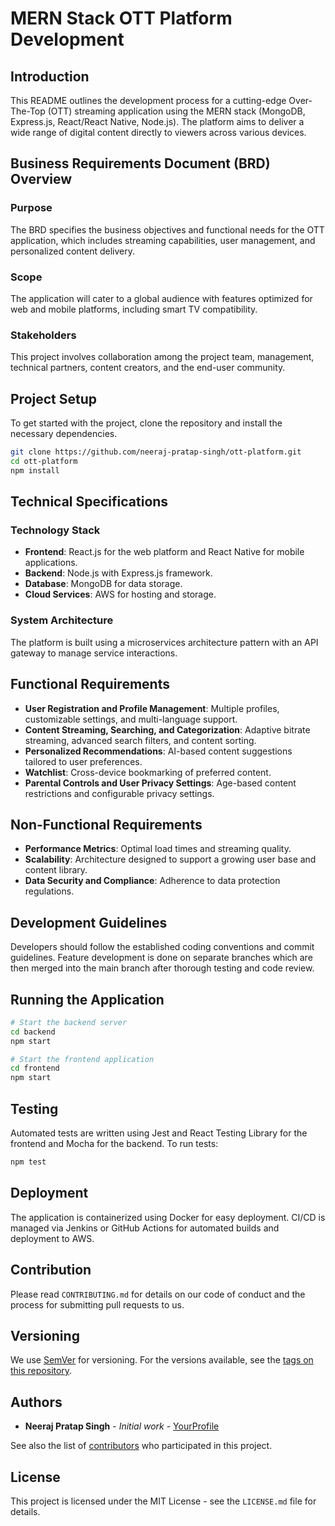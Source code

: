 # MERN Stack OTT Platform Development

## Introduction

This README outlines the development process for a cutting-edge Over-The-Top (OTT) streaming application using the MERN stack (MongoDB, Express.js, React/React Native, Node.js). The platform aims to deliver a wide range of digital content directly to viewers across various devices.

## Business Requirements Document (BRD) Overview

### Purpose

The BRD specifies the business objectives and functional needs for the OTT application, which includes streaming capabilities, user management, and personalized content delivery.

### Scope

The application will cater to a global audience with features optimized for web and mobile platforms, including smart TV compatibility.

### Stakeholders

This project involves collaboration among the project team, management, technical partners, content creators, and the end-user community.

## Project Setup

To get started with the project, clone the repository and install the necessary dependencies.

```bash
git clone https://github.com/neeraj-pratap-singh/ott-platform.git
cd ott-platform
npm install
```

## Technical Specifications

### Technology Stack

- **Frontend**: React.js for the web platform and React Native for mobile applications.
- **Backend**: Node.js with Express.js framework.
- **Database**: MongoDB for data storage.
- **Cloud Services**: AWS for hosting and storage.

### System Architecture

The platform is built using a microservices architecture pattern with an API gateway to manage service interactions.

## Functional Requirements

- **User Registration and Profile Management**: Multiple profiles, customizable settings, and multi-language support.
- **Content Streaming, Searching, and Categorization**: Adaptive bitrate streaming, advanced search filters, and content sorting.
- **Personalized Recommendations**: AI-based content suggestions tailored to user preferences.
- **Watchlist**: Cross-device bookmarking of preferred content.
- **Parental Controls and User Privacy Settings**: Age-based content restrictions and configurable privacy settings.

## Non-Functional Requirements

- **Performance Metrics**: Optimal load times and streaming quality.
- **Scalability**: Architecture designed to support a growing user base and content library.
- **Data Security and Compliance**: Adherence to data protection regulations.

## Development Guidelines

Developers should follow the established coding conventions and commit guidelines. Feature development is done on separate branches which are then merged into the main branch after thorough testing and code review.

## Running the Application

```bash
# Start the backend server
cd backend
npm start

# Start the frontend application
cd frontend
npm start
```

## Testing

Automated tests are written using Jest and React Testing Library for the frontend and Mocha for the backend. To run tests:

```bash
npm test
```

## Deployment

The application is containerized using Docker for easy deployment. CI/CD is managed via Jenkins or GitHub Actions for automated builds and deployment to AWS.

## Contribution

Please read `CONTRIBUTING.md` for details on our code of conduct and the process for submitting pull requests to us.

## Versioning

We use [SemVer](http://semver.org/) for versioning. For the versions available, see the [tags on this repository](https://github.com/neeraj-pratap-singh/ott-platform/tags).

## Authors

- **Neeraj Pratap Singh** - *Initial work* - [YourProfile](https://github.com/neeraj-pratap-singh)

See also the list of [contributors](https://github.com/neeraj-pratap-singh/ott-platform/contributors) who participated in this project.

## License

This project is licensed under the MIT License - see the `LICENSE.md` file for details.
